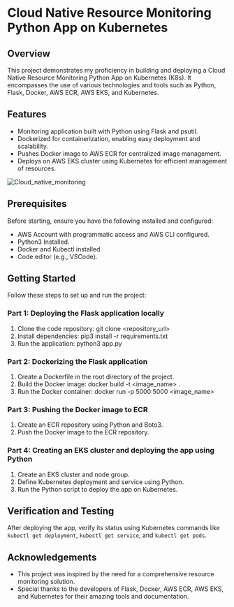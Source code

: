 
# Cloud Native Resource Monitoring Python App on Kubernetes

## Overview
This project demonstrates my proficiency in building and deploying a Cloud Native Resource Monitoring Python App on Kubernetes (K8s). It encompasses the use of various technologies and tools such as Python, Flask, Docker, AWS ECR, AWS EKS, and Kubernetes.

## Features
- Monitoring application built with Python using Flask and psutil.
- Dockerized for containerization, enabling easy deployment and scalability.
- Pushes Docker image to AWS ECR for centralized image management.
- Deploys on AWS EKS cluster using Kubernetes for efficient management of resources.

![Cloud_native_monitoring](https://github.com/Rishmish94/Cloud_native_monitoring_project/assets/150320311/fb110573-3fc0-4921-8f45-ccb38b4d6170)


## Prerequisites
Before starting, ensure you have the following installed and configured:
- AWS Account with programmatic access and AWS CLI configured.
- Python3 Installed.
- Docker and Kubectl installed.
- Code editor (e.g., VSCode).

## Getting Started
Follow these steps to set up and run the project:

### Part 1: Deploying the Flask application locally
1. Clone the code repository:
git clone <repository_url>
2. Install dependencies:
pip3 install -r requirements.txt
3. Run the application:
python3 app.py

### Part 2: Dockerizing the Flask application
1. Create a Dockerfile in the root directory of the project.
2. Build the Docker image:
docker build -t <image_name> .
3. Run the Docker container:
docker run -p 5000:5000 <image_name>

### Part 3: Pushing the Docker image to ECR
1. Create an ECR repository using Python and Boto3.
2. Push the Docker image to the ECR repository.

### Part 4: Creating an EKS cluster and deploying the app using Python
1. Create an EKS cluster and node group.
2. Define Kubernetes deployment and service using Python.
3. Run the Python script to deploy the app on Kubernetes.

## Verification and Testing
After deploying the app, verify its status using Kubernetes commands like `kubectl get deployment`, `kubectl get service`, and `kubectl get pods`.

## Acknowledgements
- This project was inspired by the need for a comprehensive resource monitoring solution.
- Special thanks to the developers of Flask, Docker, AWS ECR, AWS EKS, and Kubernetes for their amazing tools and documentation.
